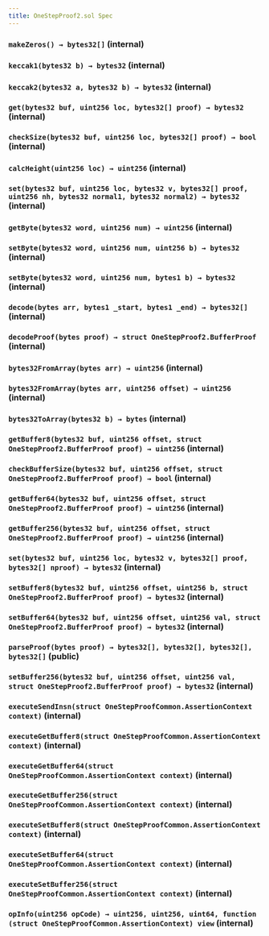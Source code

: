 ```yaml
---
title: OneStepProof2.sol Spec
---
```


### `makeZeros() → bytes32[]` (internal)

### `keccak1(bytes32 b) → bytes32` (internal)

### `keccak2(bytes32 a, bytes32 b) → bytes32` (internal)

### `get(bytes32 buf, uint256 loc, bytes32[] proof) → bytes32` (internal)

### `checkSize(bytes32 buf, uint256 loc, bytes32[] proof) → bool` (internal)

### `calcHeight(uint256 loc) → uint256` (internal)

### `set(bytes32 buf, uint256 loc, bytes32 v, bytes32[] proof, uint256 nh, bytes32 normal1, bytes32 normal2) → bytes32` (internal)

### `getByte(bytes32 word, uint256 num) → uint256` (internal)

### `setByte(bytes32 word, uint256 num, uint256 b) → bytes32` (internal)

### `setByte(bytes32 word, uint256 num, bytes1 b) → bytes32` (internal)

### `decode(bytes arr, bytes1 _start, bytes1 _end) → bytes32[]` (internal)

### `decodeProof(bytes proof) → struct OneStepProof2.BufferProof` (internal)

### `bytes32FromArray(bytes arr) → uint256` (internal)

### `bytes32FromArray(bytes arr, uint256 offset) → uint256` (internal)

### `bytes32ToArray(bytes32 b) → bytes` (internal)

### `getBuffer8(bytes32 buf, uint256 offset, struct OneStepProof2.BufferProof proof) → uint256` (internal)

### `checkBufferSize(bytes32 buf, uint256 offset, struct OneStepProof2.BufferProof proof) → bool` (internal)

### `getBuffer64(bytes32 buf, uint256 offset, struct OneStepProof2.BufferProof proof) → uint256` (internal)

### `getBuffer256(bytes32 buf, uint256 offset, struct OneStepProof2.BufferProof proof) → uint256` (internal)

### `set(bytes32 buf, uint256 loc, bytes32 v, bytes32[] proof, bytes32[] nproof) → bytes32` (internal)

### `setBuffer8(bytes32 buf, uint256 offset, uint256 b, struct OneStepProof2.BufferProof proof) → bytes32` (internal)

### `setBuffer64(bytes32 buf, uint256 offset, uint256 val, struct OneStepProof2.BufferProof proof) → bytes32` (internal)

### `parseProof(bytes proof) → bytes32[], bytes32[], bytes32[], bytes32[]` (public)

### `setBuffer256(bytes32 buf, uint256 offset, uint256 val, struct OneStepProof2.BufferProof proof) → bytes32` (internal)

### `executeSendInsn(struct OneStepProofCommon.AssertionContext context)` (internal)

### `executeGetBuffer8(struct OneStepProofCommon.AssertionContext context)` (internal)

### `executeGetBuffer64(struct OneStepProofCommon.AssertionContext context)` (internal)

### `executeGetBuffer256(struct OneStepProofCommon.AssertionContext context)` (internal)

### `executeSetBuffer8(struct OneStepProofCommon.AssertionContext context)` (internal)

### `executeSetBuffer64(struct OneStepProofCommon.AssertionContext context)` (internal)

### `executeSetBuffer256(struct OneStepProofCommon.AssertionContext context)` (internal)

### `opInfo(uint256 opCode) → uint256, uint256, uint64, function (struct OneStepProofCommon.AssertionContext) view` (internal)
